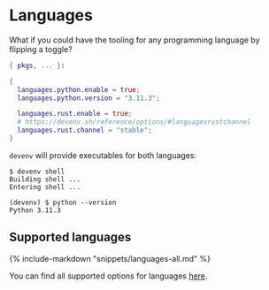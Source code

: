 # Languages

What if you could have the tooling for any programming language by flipping a toggle?

```nix title="devenv.nix"
{ pkgs, ... }:

{
  languages.python.enable = true;
  languages.python.version = "3.11.3";

  languages.rust.enable = true;
  # https://devenv.sh/reference/options/#languagesrustchannel
  languages.rust.channel = "stable";
}
```

``devenv`` will provide executables for both languages:

```shell-session
$ devenv shell
Building shell ...
Entering shell ...

(devenv) $ python --version
Python 3.11.3
```

## Supported languages

{%
  include-markdown "snippets/languages-all.md"
%}

You can find all supported options for languages [here](https://devenv.sh/reference/options/#languagesansibleenable).
